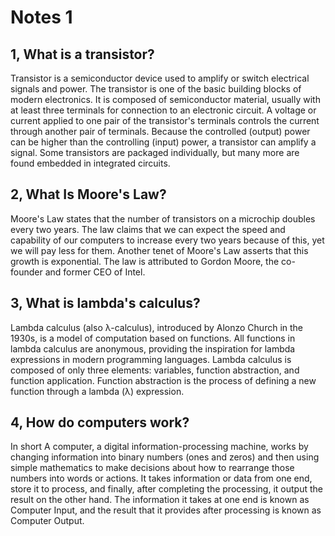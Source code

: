 #  Notes 1
## 1, What is a transistor? 

Transistor is a semiconductor device used to amplify or switch electrical signals and power. The transistor is one of the basic building blocks of modern electronics. It is composed of semiconductor material, usually with at least three terminals for connection to an electronic circuit. A voltage or current applied to one pair of the transistor's terminals controls the current through another pair of terminals. Because the controlled (output) power can be higher than the controlling (input) power, a transistor can amplify a signal. Some transistors are packaged individually, but many more are found embedded in integrated circuits.

## 2, What Is Moore's Law?

Moore's Law states that the number of transistors on a microchip doubles every two years. The law claims that we can expect the speed and capability of our computers to increase every two years because of this, yet we will pay less for them. Another tenet of Moore's Law asserts that this growth is exponential. The law is attributed to Gordon Moore, the co-founder and former CEO of Intel.

## 3, What is lambda's calculus? 

Lambda calculus (also λ-calculus), introduced by Alonzo Church in the 1930s, is a model of computation based on functions. All functions in lambda calculus are anonymous, providing the inspiration for lambda expressions in modern programming languages. Lambda calculus is composed of only three elements: variables, function abstraction, and function application. Function abstraction is the process of defining a new function through a lambda (λ) expression. 

## 4, How do computers work? 

In short A computer, a digital information-processing machine, works by changing information into binary numbers (ones and zeros) and then using simple mathematics to make decisions about how to rearrange those numbers into words or actions. It takes information or data from one end, store it to process, and finally, after completing the processing, it output the result on the other hand. The information it takes at one end is known as Computer Input, and the result that it provides after processing is known as Computer Output.
